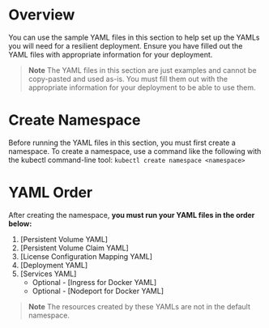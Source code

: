 # Overview
You can use the sample YAML files in this section to help set up the YAMLs you will need for a resilient deployment. 
Ensure you have filled out the YAML files with appropriate information for your deployment.

> **Note** The YAML files in this section are just examples and cannot be copy-pasted and used as-is. You must fill them out with the appropriate information for your deployment to be able to use them.

# Create Namespace
Before running the YAML files in this section, you must first create a namespace. 
To create a namespace, use a command like the following with the kubectl command-line tool:
```kubectl create namespace <namespace>```

# YAML Order
After creating the namespace, **you must run your YAML files in the order below:**
1. [Persistent Volume YAML]
2. [Persistent Volume Claim YAML]
3. [License Configuration Mapping YAML]
4. [Deployment YAML]
5. [Services YAML]
   * Optional - [Ingress for Docker YAML]
   * Optional - [Nodeport for Docker YAML]
   
> **Note** The resources created by these YAMLs are not in the default namespace.
